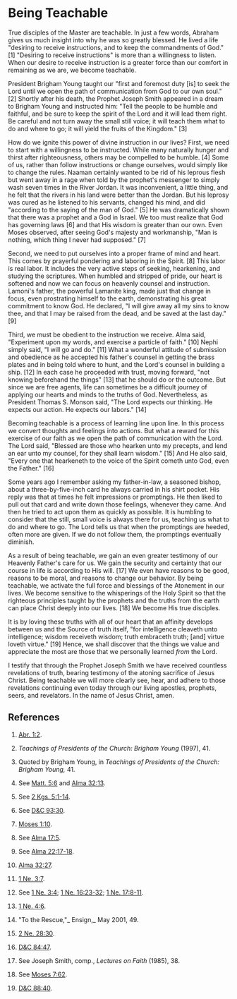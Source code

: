 # Being Teachable

True disciples of the Master are teachable. In just a few words, Abraham gives
us much insight into why he was so greatly blessed. He lived a life "desiring
to receive instructions, and to keep the commandments of God." [1]  "Desiring
to receive instructions" is more than a willingness to listen. When our desire
to receive instruction is a greater force than our comfort in remaining as we
are, we become teachable.

President Brigham Young taught our "first and foremost duty [is] to seek the
Lord until we open the path of communication from God to our own soul." [2]
Shortly after his death, the Prophet Joseph Smith appeared in a dream to
Brigham Young and instructed him: "Tell the people to be humble and faithful,
and be sure to keep the spirit of the Lord and it will lead them right. Be
careful and not turn away the small still voice; it will teach them what to do
and where to go; it will yield the fruits of the Kingdom." [3]

How do we ignite this power of divine instruction in our lives? First, we need
to start with a willingness to be instructed. While many naturally hunger and
thirst after righteousness, others may be compelled to be humble. [4]  Some of
us, rather than follow instructions or change ourselves, would simply like to
change the rules. Naaman certainly wanted to be rid of his leprous flesh but
went away in a rage when told by the prophet's messenger to simply wash seven
times in the River Jordan. It was inconvenient, a little thing, and he felt
that the rivers in his land were better than the Jordan. But his leprosy was
cured as he listened to his servants, changed his mind, and did "according to
the saying of the man of God." [5]  He was dramatically shown that there was a
prophet and a God in Israel. We too must realize that God has governing laws
[6]  and that His wisdom is greater than our own. Even Moses observed, after
seeing God's majesty and workmanship, "Man is nothing, which thing I never had
supposed." [7]

Second, we need to put ourselves into a proper frame of mind and heart. This
comes by prayerful pondering and laboring in the Spirit. [8]  This labor is
real labor. It includes the very active steps of seeking, hearkening, and
studying the scriptures. When humbled and stripped of pride, our heart is
softened and now we can focus on heavenly counsel and instruction. Lamoni's
father, the powerful Lamanite king, made just that change in focus, even
prostrating himself to the earth, demonstrating his great commitment to know
God. He declared, "I will give away all my sins to know thee, and that I may
be raised from the dead, and be saved at the last day." [9]

Third, we must be obedient to the instruction we receive. Alma said,
"Experiment upon my words, and exercise a particle of faith." [10]  Nephi
simply said, "I will go and do." [11]  What a wonderful attitude of submission
and obedience as he accepted his father's counsel in getting the brass plates
and in being told where to hunt, and the Lord's counsel in building a ship.
[12]  In each case he proceeded with trust, moving forward, "not knowing
beforehand the things" [13]  that he should do or the outcome. But since we
are free agents, life can sometimes be a difficult journey of applying our
hearts and minds to the truths of God. Nevertheless, as President Thomas S.
Monson said, "The Lord expects our thinking. He expects our action. He expects
our labors." [14]

Becoming teachable is a process of learning line upon line. In this process we
convert thoughts and feelings into actions. But what a reward for this
exercise of our faith as we open the path of communication with the Lord. The
Lord said, "Blessed are those who hearken unto my precepts, and lend an ear
unto my counsel, for they shall learn wisdom." [15]  And He also said, "Every
one that hearkeneth to the voice of the Spirit cometh unto God, even the
Father." [16]

Some years ago I remember asking my father-in-law, a seasoned bishop, about a
three-by-five-inch card he always carried in his shirt pocket. His reply was
that at times he felt impressions or promptings. He then liked to pull out
that card and write down those feelings, whenever they came. And then he tried
to act upon them as quickly as possible. It is humbling to consider that the
still, small voice is always there for us, teaching us what to do and where to
go. The Lord tells us that when the promptings are heeded, often more are
given. If we do not follow them, the promptings eventually diminish.

As a result of being teachable, we gain an even greater testimony of our
Heavenly Father's care for us. We gain the security and certainty that our
course in life is according to His will. [17]  We even have reasons to be
good, reasons to be moral, and reasons to change our behavior. By being
teachable, we activate the full force and blessings of the Atonement in our
lives. We become sensitive to the whisperings of the Holy Spirit so that the
righteous principles taught by the prophets and the truths from the earth can
place Christ deeply into our lives. [18]  We become His true disciples.

It is by loving these truths with all of our heart that an affinity develops
between us and the Source of truth itself, "for intelligence cleaveth unto
intelligence; wisdom receiveth wisdom; truth embraceth truth; [and] virtue
loveth virtue." [19]  Hence, we shall discover that the things we value and
appreciate the most are those that we personally learned _from_ the Lord.

I testify that through the Prophet Joseph Smith we have received countless
revelations of truth, bearing testimony of the atoning sacrifice of Jesus
Christ. Being teachable we will more clearly see, hear, and adhere to those
revelations continuing even today through our living apostles, prophets,
seers, and revelators. In the name of Jesus Christ, amen.

## References

  1.   [Abr. 1:2](https://www.lds.org/scriptures/pgp/abr/1.2?lang=eng#1).

  2.   _Teachings of Presidents of the Church: Brigham Young_ (1997), 41.

  3.  Quoted by Brigham Young, in _Teachings of Presidents of the Church: Brigham Young,_ 41.

  4.  See [Matt. 5:6](https://www.lds.org/scriptures/nt/matt/5.6?lang=eng#5) and [Alma 32:13](https://www.lds.org/scriptures/bofm/alma/32.13?lang=eng#12).

  5.  See [2 Kgs. 5:1-14](https://www.lds.org/scriptures/ot/2-kgs/5.1-14?lang=eng#0).

  6.  See [D&amp;C 93:30](https://www.lds.org/scriptures/dc-testament/dc/93.30?lang=eng#29).

  7.   [Moses 1:10](https://www.lds.org/scriptures/pgp/moses/1.10?lang=eng#9).

  8.  See [Alma 17:5](https://www.lds.org/scriptures/bofm/alma/17.5?lang=eng#4).

  9.  See [Alma 22:17-18](https://www.lds.org/scriptures/bofm/alma/22.17-18?lang=eng#16).

  10.   [Alma 32:27](https://www.lds.org/scriptures/bofm/alma/32.27?lang=eng#26).

  11.   [1 Ne. 3:7](https://www.lds.org/scriptures/bofm/1-ne/3.7?lang=eng#6).

  12.  See [1 Ne. 3:4](https://www.lds.org/scriptures/bofm/1-ne/3.4?lang=eng#3); [1 Ne. 16:23-32](https://www.lds.org/scriptures/bofm/1-ne/16.23-32?lang=eng#22); [1 Ne. 17:8-11](https://www.lds.org/scriptures/bofm/1-ne/17.8-11?lang=eng#7).

  13.   [1 Ne. 4:6](https://www.lds.org/scriptures/bofm/1-ne/4.6?lang=eng#5).

  14.  "To the Rescue,"_ Ensign,_ May 2001, 49.

  15.   [2 Ne. 28:30](https://www.lds.org/scriptures/bofm/2-ne/28.30?lang=eng#29).

  16.   [D&amp;C 84:47](https://www.lds.org/scriptures/dc-testament/dc/84.47?lang=eng#46).

  17.  See Joseph Smith, comp., _Lectures on Faith_ (1985), 38.

  18.  See [Moses 7:62](https://www.lds.org/scriptures/pgp/moses/7.62?lang=eng#61).

  19.   [D&amp;C 88:40](https://www.lds.org/scriptures/dc-testament/dc/88.40?lang=eng#39).

